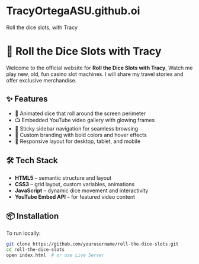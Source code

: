 # TracyOrtegaASU.github.oi
Roll the dice slots, with Tracy
# 🎰 Roll the Dice Slots with Tracy

Welcome to the official website for **Roll the Dice Slots with Tracy**,  Watch me play new, old, fun casino slot machines. I will share my travel stories and offer exclusive merchandise. 

## ✨ Features

- 🎲 Animated dice that roll around the screen perimeter
- 📺 Embedded YouTube video gallery with glowing frames
- 🧭 Sticky sidebar navigation for seamless browsing
- 🎨 Custom branding with bold colors and hover effects
- 📱 Responsive layout for desktop, tablet, and mobile

## 🛠 Tech Stack

- **HTML5** – semantic structure and layout
- **CSS3** – grid layout, custom variables, animations
- **JavaScript** – dynamic dice movement and interactivity
- **YouTube Embed API** – for featured video content

## 📦 Installation

To run locally:

```bash
git clone https://github.com/yourusername/roll-the-dice-slots.git
cd roll-the-dice-slots
open index.html  # or use Live Server

